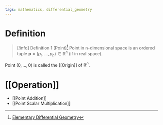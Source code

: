 ```yaml
---
tags: mathematics, differential_geometry
---
```


# Definition

> [!info] Definition 1 (Point)[^1]
> Point in n-dimensional space is an ordered tuple $\mathbf{p} = (p_1, \dots, p_n) \in \mathbb{R}^n$ (if in real space).

Point $(0, \dots, 0)$ is called the [[Origin]] of $\mathbb{R}^n$.

# [[Operation]]
- [[Point Addition]]
- [[Point Scalar Multiplication]]

[^1]: [Elementary Differential Geometry](zotero://open-pdf/library/items/F6CCEWIU?page=18)